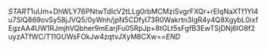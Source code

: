 $START$1uUm+DhWLY76PNtwTdIcV2tLLg0rbMCMziSvgrFXQr+rEIqNaXTf1YI4u7SlQ869ovSy58jJVQ5/0yWnh/jpN5CDfyI73R0Wakrtn3IgR4y4Q8XgybL0ixfEgzAA4UW1RJmjhVQbher9mEarjFu05RpJp+8tGLt5sFgfB3EwTSjDNj6lO8f2uyzATfWC/T11GUWsFOkJw4zqtvJXyM8CXw==$END$